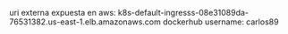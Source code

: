 uri externa expuesta en aws: k8s-default-ingresss-08e31089da-76531382.us-east-1.elb.amazonaws.com
dockerhub username: carlos89 
